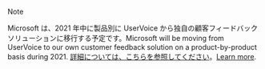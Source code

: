 > [!NOTE]
> <span data-ttu-id="03479-101">Microsoft は、2021 年中に製品別に UserVoice から独自の顧客フィードバック ソリューションに移行する予定です。</span><span class="sxs-lookup"><span data-stu-id="03479-101">Microsoft will be moving from UserVoice to our own customer feedback solution on a product-by-product basis during 2021.</span></span> <span data-ttu-id="03479-102">[詳細については、こちらを参照してください](https://support.microsoft.com/topic/-pages-430e1a78-e016-472a-a10f-dc2a3df3450a)。</span><span class="sxs-lookup"><span data-stu-id="03479-102">[Learn more](https://support.microsoft.com/topic/-pages-430e1a78-e016-472a-a10f-dc2a3df3450a).</span></span>